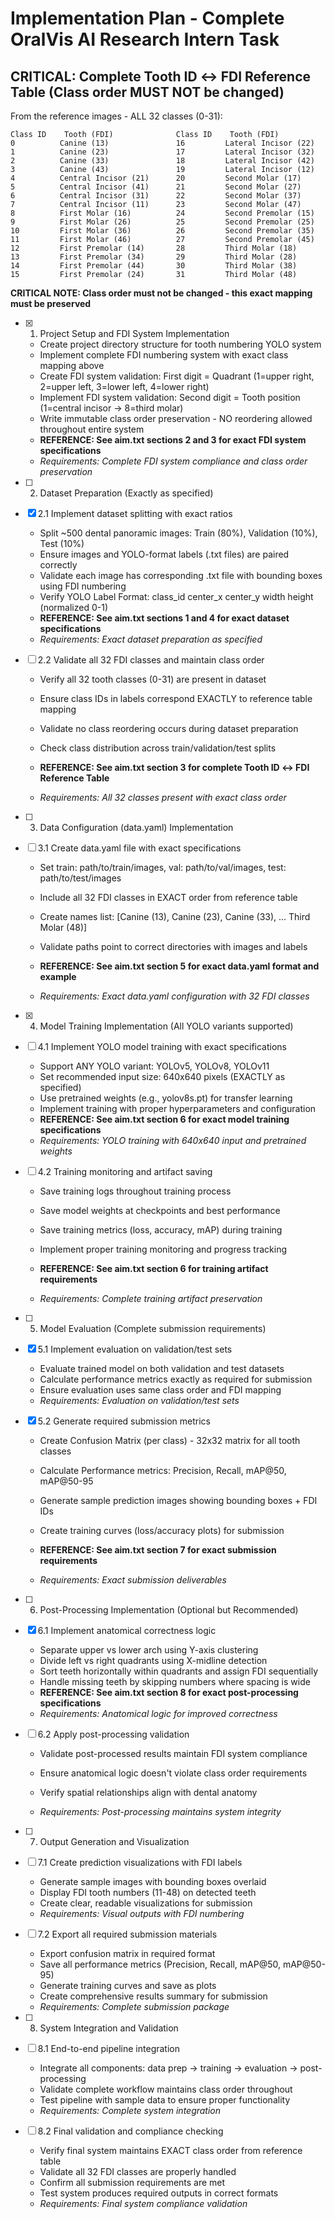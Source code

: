 # Implementation Plan - Complete OralVis AI Research Intern Task

## CRITICAL: Complete Tooth ID ↔ FDI Reference Table (Class order MUST NOT be changed)
From the reference images - ALL 32 classes (0-31):
```
Class ID    Tooth (FDI)              Class ID    Tooth (FDI)
0          Canine (13)               16         Lateral Incisor (22)
1          Canine (23)               17         Lateral Incisor (32)
2          Canine (33)               18         Lateral Incisor (42)
3          Canine (43)               19         Lateral Incisor (12)
4          Central Incisor (21)      20         Second Molar (17)
5          Central Incisor (41)      21         Second Molar (27)
6          Central Incisor (31)      22         Second Molar (37)
7          Central Incisor (11)      23         Second Molar (47)
8          First Molar (16)          24         Second Premolar (15)
9          First Molar (26)          25         Second Premolar (25)
10         First Molar (36)          26         Second Premolar (35)
11         First Molar (46)          27         Second Premolar (45)
12         First Premolar (14)       28         Third Molar (18)
13         First Premolar (34)       29         Third Molar (28)
14         First Premolar (44)       30         Third Molar (38)
15         First Premolar (24)       31         Third Molar (48)
```
**CRITICAL NOTE: Class order must not be changed - this exact mapping must be preserved**

- [x] 1. Project Setup and FDI System Implementation



  - Create project directory structure for tooth numbering YOLO system
  - Implement complete FDI numbering system with exact class mapping above
  - Create FDI system validation: First digit = Quadrant (1=upper right, 2=upper left, 3=lower left, 4=lower right)
  - Implement FDI system validation: Second digit = Tooth position (1=central incisor → 8=third molar)
  - Write immutable class order preservation - NO reordering allowed throughout entire system
  - **REFERENCE: See aim.txt sections 2 and 3 for exact FDI system specifications**
  - _Requirements: Complete FDI system compliance and class order preservation_

- [ ] 2. Dataset Preparation (Exactly as specified)
- [x] 2.1 Implement dataset splitting with exact ratios


  - Split ~500 dental panoramic images: Train (80%), Validation (10%), Test (10%)
  - Ensure images and YOLO-format labels (.txt files) are paired correctly
  - Validate each image has corresponding .txt file with bounding boxes using FDI numbering
  - Verify YOLO Label Format: class_id center_x center_y width height (normalized 0-1)
  - **REFERENCE: See aim.txt sections 1 and 4 for exact dataset specifications**
  - _Requirements: Exact dataset preparation as specified_




- [ ] 2.2 Validate all 32 FDI classes and maintain class order
  - Verify all 32 tooth classes (0-31) are present in dataset
  - Ensure class IDs in labels correspond EXACTLY to reference table mapping
  - Validate no class reordering occurs during dataset preparation
  - Check class distribution across train/validation/test splits


  - **REFERENCE: See aim.txt section 3 for complete Tooth ID ↔ FDI Reference Table**
  - _Requirements: All 32 classes present with exact class order_

- [ ] 3. Data Configuration (data.yaml) Implementation
- [ ] 3.1 Create data.yaml file with exact specifications
  - Set train: path/to/train/images, val: path/to/val/images, test: path/to/test/images
  - Include all 32 FDI classes in EXACT order from reference table


  - Create names list: [Canine (13), Canine (23), Canine (33), ... Third Molar (48)]
  - Validate paths point to correct directories with images and labels
  - **REFERENCE: See aim.txt section 5 for exact data.yaml format and example**
  - _Requirements: Exact data.yaml configuration with 32 FDI classes_

- [x] 4. Model Training Implementation (All YOLO variants supported)


- [ ] 4.1 Implement YOLO model training with exact specifications
  - Support ANY YOLO variant: YOLOv5, YOLOv8, YOLOv11
  - Set recommended input size: 640x640 pixels (EXACTLY as specified)
  - Use pretrained weights (e.g., yolov8s.pt) for transfer learning
  - Implement training with proper hyperparameters and configuration
  - **REFERENCE: See aim.txt section 6 for exact model training specifications**
  - _Requirements: YOLO training with 640x640 input and pretrained weights_



- [ ] 4.2 Training monitoring and artifact saving
  - Save training logs throughout training process
  - Save model weights at checkpoints and best performance


  - Save training metrics (loss, accuracy, mAP) during training
  - Implement proper training monitoring and progress tracking
  - **REFERENCE: See aim.txt section 6 for training artifact requirements**
  - _Requirements: Complete training artifact preservation_

- [ ] 5. Model Evaluation (Complete submission requirements)
- [x] 5.1 Implement evaluation on validation/test sets


  - Evaluate trained model on both validation and test datasets
  - Calculate performance metrics exactly as required for submission
  - Ensure evaluation uses same class order and FDI mapping
  - _Requirements: Evaluation on validation/test sets_

- [x] 5.2 Generate required submission metrics


  - Create Confusion Matrix (per class) - 32x32 matrix for all tooth classes
  - Calculate Performance metrics: Precision, Recall, mAP@50, mAP@50-95
  - Generate sample prediction images showing bounding boxes + FDI IDs
  - Create training curves (loss/accuracy plots) for submission
  - **REFERENCE: See aim.txt section 7 for exact submission requirements**


  - _Requirements: Exact submission deliverables_

- [ ] 6. Post-Processing Implementation (Optional but Recommended)
- [x] 6.1 Implement anatomical correctness logic

  - Separate upper vs lower arch using Y-axis clustering
  - Divide left vs right quadrants using X-midline detection
  - Sort teeth horizontally within quadrants and assign FDI sequentially
  - Handle missing teeth by skipping numbers where spacing is wide
  - **REFERENCE: See aim.txt section 8 for exact post-processing specifications**
  - _Requirements: Anatomical logic for improved correctness_



- [ ] 6.2 Apply post-processing validation
  - Validate post-processed results maintain FDI system compliance
  - Ensure anatomical logic doesn't violate class order requirements
  - Verify spatial relationships align with dental anatomy


  - _Requirements: Post-processing maintains system integrity_

- [ ] 7. Output Generation and Visualization
- [ ] 7.1 Create prediction visualizations with FDI labels
  - Generate sample images with bounding boxes overlaid
  - Display FDI tooth numbers (11-48) on detected teeth
  - Create clear, readable visualizations for submission
  - _Requirements: Visual outputs with FDI numbering_

- [ ] 7.2 Export all required submission materials
  - Export confusion matrix in required format
  - Save all performance metrics (Precision, Recall, mAP@50, mAP@50-95)
  - Generate training curves and save as plots
  - Create comprehensive results summary for submission
  - _Requirements: Complete submission package_

- [ ] 8. System Integration and Validation
- [ ] 8.1 End-to-end pipeline integration
  - Integrate all components: data prep → training → evaluation → post-processing
  - Validate complete workflow maintains class order throughout
  - Test pipeline with sample data to ensure proper functionality
  - _Requirements: Complete system integration_

- [ ] 8.2 Final validation and compliance checking
  - Verify final system maintains EXACT class order from reference table
  - Validate all 32 FDI classes are properly handled
  - Confirm all submission requirements are met
  - Test system produces required outputs in correct formats
  - _Requirements: Final system compliance validation_